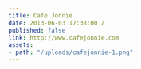 ```yaml
---
title: Café Jonnie
date: 2013-06-03 17:38:00 Z
published: false
link: http://www.cafejonnie.com
assets:
- path: "/uploads/cafejonnie-1.png"
---
```


